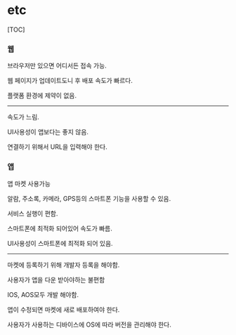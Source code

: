 # etc
[TOC]

### 웹

브라우저만 있으면 어디서든 접속 가능.

웹 페이지가 업데이트도니 후 배포 속도가 빠르다.

플랫폼 환경에 제약이 없음.

------

속도가 느림.

UI사용성이 앱보다는 좋지 않음.

연결하기 위해서 URL을 입력해야 한다.



### 앱

앱 마켓 사용가능

알람, 주소록, 카메라, GPS등의 스마트폰 기능을 사용할 수 있음.

서비스 실행이 편함.

스마트폰에 최적화 되어있어 속도가 빠름.

UI사용성이 스마트폰에 최적화 되어 있음.

------

마켓에 등록하기 위해 개발자 등록을 해야함.

사용자가 앱을 다운 받아야하는 불편함

IOS, AOS모두 개발 해야함.

앱이 수정되면 마켓에 새로 배포하여야 한다.

사용자가 사용하는 디바이스에 OS에 따라 버전을 관리해야 한다.
